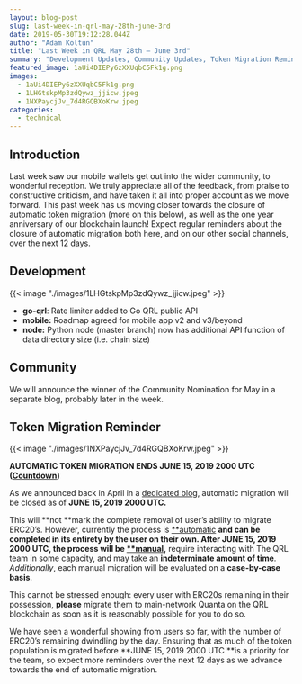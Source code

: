 ```yaml
---
layout: blog-post
slug: last-week-in-qrl-may-28th-june-3rd
date: 2019-05-30T19:12:28.044Z
author: "Adam Koltun"
title: "Last Week in QRL May 28th — June 3rd"
summary: "Development Updates, Community Updates, Token Migration Reminder"
featured_image: 1aUi4DIEPy6zXXUqbC5Fk1g.png
images:
  - 1aUi4DIEPy6zXXUqbC5Fk1g.png
  - 1LHGtskpMp3zdQywz_jjicw.jpeg
  - 1NXPaycjJv_7d4RGQBXoKrw.jpeg
categories:
  - technical 
---
```


## Introduction

Last week saw our mobile wallets get out into the wider community, to wonderful reception. We truly appreciate all of the feedback, from praise to constructive criticism, and have taken it all into proper account as we move forward. This past week has us moving closer towards the closure of automatic token migration (more on this below), as well as the one year anniversary of our blockchain launch! Expect regular reminders about the closure of automatic migration both here, and on our other social channels, over the next 12 days.

## Development

{{< image "./images/1LHGtskpMp3zdQywz_jjicw.jpeg" >}}

* **go-qrl**: Rate limiter added to Go QRL public API
* **mobile:** Roadmap agreed for mobile app v2 and v3/beyond
* **node:** Python node (master branch) now has additional API function of data directory size (i.e. chain size)

## Community

We will announce the winner of the Community Nomination for May in a separate blog, probably later in the week.

## Token Migration Reminder

{{< image "./images/1NXPaycjJv_7d4RGQBXoKrw.jpeg" >}}

**AUTOMATIC TOKEN MIGRATION ENDS JUNE 15, 2019 2000 UTC ([Countdown](https://docs.theqrl.org/tokenmigration/countdown/))**

As we announced back in April in a [dedicated blog](/blog/automatic-qrl-token-migration-end-date), automatic migration will be closed as of **JUNE 15, 2019 2000 UTC.**

This will **not **mark the complete removal of user’s ability to migrate ERC20’s. However, currently the process is [**automatic](https://docs.theqrl.org/tokenmigration/countdown/#migration-steps) **and can be completed in its entirety by the user on their own. After **JUNE 15, 2019 2000 UTC**, the process will be [**manual](https://docs.theqrl.org/tokenmigration/countdown/#steps-after-june-15th),** require interacting with The QRL team in some capacity, and may take an **indeterminate amount of time**. *Additionally*, each manual migration will be evaluated on a **case-by-case basis**.

This cannot be stressed enough: every user with ERC20s remaining in their possession, **please** migrate them to main-network Quanta on the QRL blockchain as soon as it is reasonably possible for you to do so.

We have seen a wonderful showing from users so far, with the number of ERC20’s remaining dwindling by the day. Ensuring that as much of the token population is migrated before **JUNE 15, 2019 2000 UTC **is a priority for the team, so expect more reminders over the next 12 days as we advance towards the end of automatic migration.